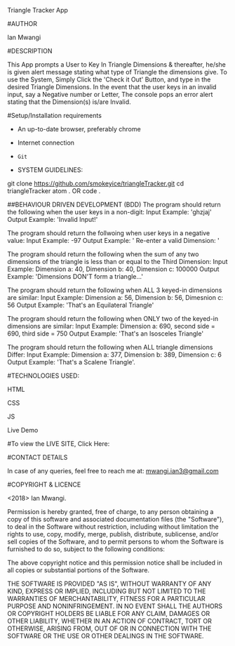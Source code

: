 Triangle Tracker App

#AUTHOR

  Ian Mwangi

#DESCRIPTION

  This App prompts a User to Key In Triangle Dimensions & thereafter, he/she is given alert message stating what type of Triangle the dimensions give. 
  To use the System, Simply Click the 'Check it Out' Button, and type in the desired Triangle Dimensions.
  In the event that the user keys in an invalid input, say a Negative number or Letter, The console pops an error alert stating that the Dimension(s) is/are Invalid.

#Setup/Installation requirements

* An up-to-date browser, preferably chrome

* Internet connection

* `Git`

* SYSTEM GUIDELINES:

git clone https://github.com/smokeyice/triangleTracker.git
cd triangleTracker
atom . OR code .

 ##BEHAVIOUR DRIVEN DEVELOPMENT (BDD)
The program should return the following when the user keys in a non-digit: 
      Input Example: 'ghzjaj' 
      Output Example: 'Invalid Input!'


The program should return the follwoing when user keys in a negative value: 
      Input Example: -97 
      Output Example: ' Re-enter a valid Dimension: ' 


The program should return the following when the sum of any two dimensions of the triangle is less than or equal to the Third Dimension: 
      Input Example: Dimension a: 40, Dimension b: 40, Dimension c: 100000 
      Output Example: 'Dimensions DON'T form a triangle...'



The program should return the following when ALL 3 keyed-in dimensions are similar: 
         Input Example: Dimension a: 56, Dimension b: 56, Dimesnion c: 56
         Output Example: 'That's an Equilateral Triangle'


The program should return the following when ONLY two of the keyed-in dimensions are similar: 
        Input Example: Dimension a: 690, second side = 690, third side = 750 
        Output Example: 'That's an Isosceles Triangle'


The program should return the following when ALL triangle dimensions Differ: 
        Input Example: Dimension a: 377, Dimension b: 389, Dimension c: 6 
        Output Example: 'That's a Scalene Triangle'.


#TECHNOLOGIES USED:

  HTML

  CSS

  JS

  Live Demo


#To view the LIVE SITE, Click Here:



#CONTACT DETAILS

  In case of any queries, feel free to reach me at: mwangi.ian3@gmail.com

#COPYRIGHT & LICENCE

  <2018> Ian Mwangi.

  Permission is hereby granted, free of charge, to any person obtaining a copy of this software and associated documentation files (the "Software"), to deal in the Software without restriction, including without limitation the rights to use, copy, modify, merge, publish, distribute, sublicense, and/or sell copies of the Software, and to permit persons to whom the Software is furnished to do so, subject to the following conditions:

  The above copyright notice and this permission notice shall be included in all copies or substantial portions of the Software.

  THE SOFTWARE IS PROVIDED "AS IS", WITHOUT WARRANTY OF ANY KIND, EXPRESS OR IMPLIED, INCLUDING BUT NOT LIMITED TO THE WARRANTIES OF MERCHANTABILITY, FITNESS FOR A PARTICULAR PURPOSE AND NONINFRINGEMENT. IN NO EVENT SHALL THE AUTHORS OR COPYRIGHT HOLDERS BE LIABLE FOR ANY CLAIM, DAMAGES OR OTHER LIABILITY, WHETHER IN AN ACTION OF CONTRACT, TORT OR OTHERWISE, ARISING FROM, OUT OF OR IN CONNECTION WITH THE SOFTWARE OR THE USE OR OTHER DEALINGS IN THE SOFTWARE.